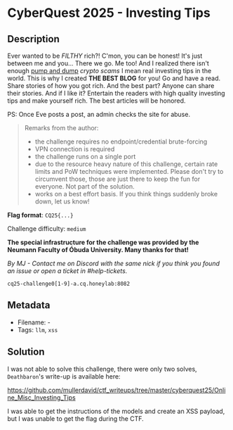 # CyberQuest 2025 - Investing Tips

## Description

Ever wanted to be *FILTHY* rich?! C'mon, you can be honest! It's just between me and you... There we go. Me too! And I realized there isn't enough [pump and dump](https://en.wikipedia.org/wiki/Pump_and_dump) *crypto scams* I mean real investing tips in the world. This is why I created **THE BEST BLOG** for you! Go and have a read. Share stories of how you got rich. And the best part? Anyone can share their stories. And if I like it? Entertain the readers with high quality investing tips and make yourself rich. The best articles will be honored.

PS: Once Eve posts a post, an admin checks the site for abuse.

> Remarks from the author:
> * the challenge requires no endpoint/credential brute-forcing
> * VPN connection is required
> * the challenge runs on a single port
> * due to the resource heavy nature of this challenge, certain rate limits and PoW techniques were implemented. Please don't try to circumvent those, those are just there to keep the fun for everyone. Not part of the solution.
> * works on a best effort basis. If you think things suddenly broke down, let us know!

**Flag format**: `CQ25{...}`

Challenge difficulty: `medium`

**The special infrastructure for the challenge was provided by the Neumann Faculty of Óbuda University. Many thanks for that!**

*By MJ - Contact me on Discord with the same nick if you think you found an issue or open a ticket in #help-tickets.*

`cq25-challenge0[1-9]-a.cq.honeylab:8082`

## Metadata

- Filename: -
- Tags: `llm`, `xss`

## Solution

I was not able to solve this challenge, there were only two solves, `Deathbaron`'s write-up is available here:

<https://github.com/mullerdavid/ctf_writeups/tree/master/cyberquest25/Online_Misc_Investing_Tips>

I was able to get the instructions of the models and create an XSS payload, but I was unable to get the flag during the CTF.